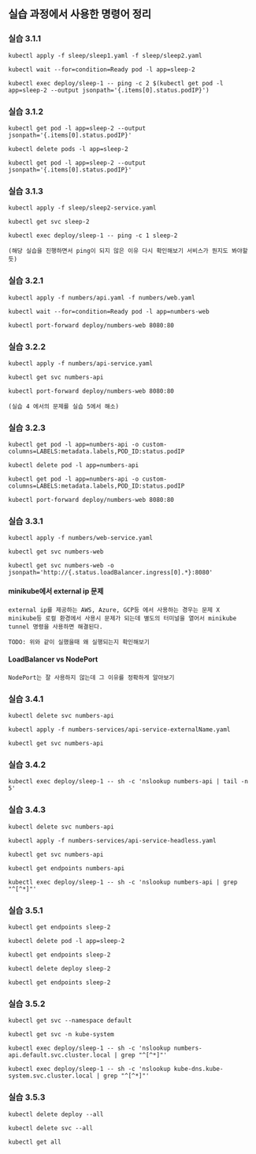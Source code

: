 ## 실습 과정에서 사용한 명령어 정리

### 실습 3.1.1

    kubectl apply -f sleep/sleep1.yaml -f sleep/sleep2.yaml

    kubectl wait --for=condition=Ready pod -l app=sleep-2

    kubectl exec deploy/sleep-1 -- ping -c 2 $(kubectl get pod -l app=sleep-2 --output jsonpath='{.items[0].status.podIP}')

### 실습 3.1.2

    kubectl get pod -l app=sleep-2 --output jsonpath='{.items[0].status.podIP}' 

    kubectl delete pods -l app=sleep-2

    kubectl get pod -l app=sleep-2 --output jsonpath='{.items[0].status.podIP}' 

### 실습 3.1.3

    kubectl apply -f sleep/sleep2-service.yaml

    kubectl get svc sleep-2
    
    kubectl exec deploy/sleep-1 -- ping -c 1 sleep-2

    (해당 실습을 진행하면서 ping이 되지 않은 이유 다시 확인해보기 서비스가 뭔지도 봐야할듯)

### 실습 3.2.1

    kubectl apply -f numbers/api.yaml -f numbers/web.yaml

    kubectl wait --for=condition=Ready pod -l app=numbers-web

    kubectl port-forward deploy/numbers-web 8080:80

### 실습 3.2.2

    kubectl apply -f numbers/api-service.yaml

    kubectl get svc numbers-api

    kubectl port-forward deploy/numbers-web 8080:80

    (실습 4 에서의 문제를 실습 5에서 해소)

### 실습 3.2.3

    kubectl get pod -l app=numbers-api -o custom-columns=LABELS:metadata.labels,POD_ID:status.podIP

    kubectl delete pod -l app=numbers-api

    kubectl get pod -l app=numbers-api -o custom-columns=LABELS:metadata.labels,POD_ID:status.podIP

    kubectl port-forward deploy/numbers-web 8080:80

### 실습 3.3.1

    kubectl apply -f numbers/web-service.yaml

    kubectl get svc numbers-web

    kubectl get svc numbers-web -o jsonpath='http://{.status.loadBalancer.ingress[0].*}:8080'

#### minikube에서 external ip <pending> 문제

    external ip를 제공하는 AWS, Azure, GCP등 에서 사용하는 경우는 문제 X
    minikube등 로컬 환경에서 사용시 문제가 되는데 별도의 터미널을 열어서 minikube tunnel 명령을 사용하면 해결된다.
    
    TODO: 위와 같이 실했을때 왜 실행되는지 확인해보기

#### LoadBalancer vs NodePort

    NodePort는 잘 사용하지 않는데 그 이유를 정확하게 알아보기

### 실습 3.4.1

    kubectl delete svc numbers-api

    kubectl apply -f numbers-services/api-service-externalName.yaml

    kubectl get svc numbers-api

### 실습 3.4.2

    kubectl exec deploy/sleep-1 -- sh -c 'nslookup numbers-api | tail -n 5' 

### 실습 3.4.3

    kubectl delete svc numbers-api

    kubectl apply -f numbers-services/api-service-headless.yaml

    kubectl get svc numbers-api

    kubectl get endpoints numbers-api

    kubectl exec deploy/sleep-1 -- sh -c 'nslookup numbers-api | grep "^[^*]"'

### 실습 3.5.1

    kubectl get endpoints sleep-2

    kubectl delete pod -l app=sleep-2
    
    kubectl get endpoints sleep-2

    kubectl delete deploy sleep-2

    kubectl get endpoints sleep-2

### 실습 3.5.2

    kubectl get svc --namespace default
    
    kubectl get svc -n kube-system

    kubectl exec deploy/sleep-1 -- sh -c 'nslookup numbers-api.default.svc.cluster.local | grep "^[^*]"'

    kubectl exec deploy/sleep-1 -- sh -c 'nslookup kube-dns.kube-system.svc.cluster.local | grep "^[^*]"'

### 실습 3.5.3

    kubectl delete deploy --all

    kubectl delete svc --all

    kubectl get all